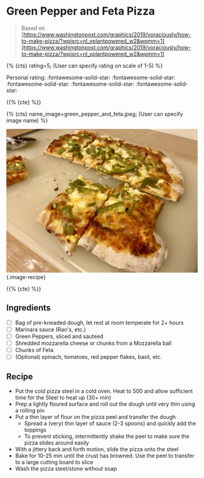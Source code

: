 # Green Pepper and Feta Pizza

> Based on [https://www.washingtonpost.com/graphics/2019/voraciously/how-to-make-pizza/?wpisrc=nl_vplantpowered_w2&wpmm=1](https://www.washingtonpost.com/graphics/2019/voraciously/how-to-make-pizza/?wpisrc=nl_vplantpowered_w2&wpmm=1)

{% {cts} rating=5; (User can specify rating on scale of 1-5) %}

Personal rating: :fontawesome-solid-star: :fontawesome-solid-star: :fontawesome-solid-star: :fontawesome-solid-star: :fontawesome-solid-star:

{{% {cte} %}}

{% {cts} name_image=green_pepper_and_feta.jpeg; (User can specify image name) %}

![green_pepper_and_feta.jpeg](./green_pepper_and_feta.jpeg){.image-recipe}

{{% {cte} %}}

## Ingredients

- [ ] Bag of pre-kneaded dough, let rest at room temperate for 2+ hours
- [ ] Marinara sauce (Rao's, etc.)
- [ ] Green Peppers, sliced and sauteed
- [ ] Shredded mozzarella cheese or chunks from a Mozzarella ball
- [ ] Chunks of Feta
- [ ] (Optional) spinach, tomatoes, red pepper flakes, basil, etc.

## Recipe

- Put the cold pizza steel in a cold oven. Heat to 500 and allow sufficient time for the Steel to heat up (30+ min)
- Prep a lightly floured surface and roll out the dough until very thin using a rolling pin
- Put a thin layer of flour on the pizza peel and transfer the dough
    - Spread a (very) thin layer of sauce (2-3 spoons) and quickly add the toppings
    - To prevent sticking, intermittently shake the peel to make sure the pizza slides around easily
- With a jittery back and forth motion, slide the pizza onto the steel
- Bake for 10-25 min until the crust has browned. Use the peel to transfer to a large cutting board to slice
- Wash the pizza steel/stone without soap
